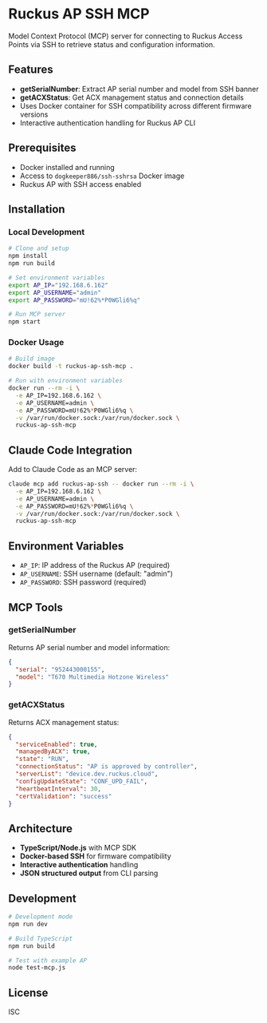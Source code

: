 # Ruckus AP SSH MCP

Model Context Protocol (MCP) server for connecting to Ruckus Access Points via SSH to retrieve status and configuration information.

## Features

- **getSerialNumber**: Extract AP serial number and model from SSH banner
- **getACXStatus**: Get ACX management status and connection details
- Uses Docker container for SSH compatibility across different firmware versions
- Interactive authentication handling for Ruckus AP CLI

## Prerequisites

- Docker installed and running
- Access to `dogkeeper886/ssh-sshrsa` Docker image
- Ruckus AP with SSH access enabled

## Installation

### Local Development

```bash
# Clone and setup
npm install
npm run build

# Set environment variables
export AP_IP="192.168.6.162"
export AP_USERNAME="admin"
export AP_PASSWORD="mU!62%*P0WGli6%q"

# Run MCP server
npm start
```

### Docker Usage

```bash
# Build image
docker build -t ruckus-ap-ssh-mcp .

# Run with environment variables
docker run --rm -i \
  -e AP_IP=192.168.6.162 \
  -e AP_USERNAME=admin \
  -e AP_PASSWORD=mU!62%*P0WGli6%q \
  -v /var/run/docker.sock:/var/run/docker.sock \
  ruckus-ap-ssh-mcp
```

## Claude Code Integration

Add to Claude Code as an MCP server:

```bash
claude mcp add ruckus-ap-ssh -- docker run --rm -i \
  -e AP_IP=192.168.6.162 \
  -e AP_USERNAME=admin \
  -e AP_PASSWORD=mU!62%*P0WGli6%q \
  -v /var/run/docker.sock:/var/run/docker.sock \
  ruckus-ap-ssh-mcp
```

## Environment Variables

- `AP_IP`: IP address of the Ruckus AP (required)
- `AP_USERNAME`: SSH username (default: "admin")
- `AP_PASSWORD`: SSH password (required)

## MCP Tools

### getSerialNumber

Returns AP serial number and model information:

```json
{
  "serial": "952443000155",
  "model": "T670 Multimedia Hotzone Wireless"
}
```

### getACXStatus

Returns ACX management status:

```json
{
  "serviceEnabled": true,
  "managedByACX": true,
  "state": "RUN",
  "connectionStatus": "AP is approved by controller",
  "serverList": "device.dev.ruckus.cloud",
  "configUpdateState": "CONF_UPD_FAIL",
  "heartbeatInterval": 30,
  "certValidation": "success"
}
```

## Architecture

- **TypeScript/Node.js** with MCP SDK
- **Docker-based SSH** for firmware compatibility  
- **Interactive authentication** handling
- **JSON structured output** from CLI parsing

## Development

```bash
# Development mode
npm run dev

# Build TypeScript
npm run build

# Test with example AP
node test-mcp.js
```

## License

ISC